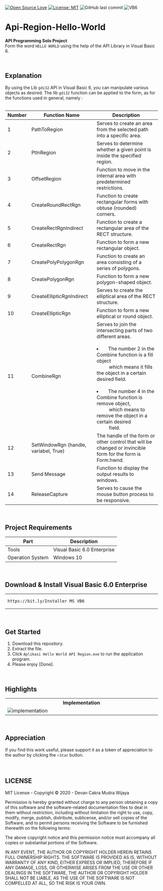 [![Open Source Love](https://badges.frapsoft.com/os/v1/open-source.svg?style=flat)](https://github.com/ellerbrock/open-source-badges/)
[![License: MIT](https://img.shields.io/badge/License-MIT-blue.svg?logo=github&color=%23F7DF1E)](https://github.com/devancakra/Api-Region-Hello-World)
![GitHub last commit](https://img.shields.io/github/last-commit/devancakra/Api-Region-Hello-World)
![VB6](https://img.shields.io/badge/Visual%20Basic%206-%2340099C.svg?&style=flat&logo=visualbasic&logoColor=white)

# Api-Region-Hello-World
<strong>API Programming Solo Project</strong><br>
Form the word ``` HELLO WORLD ``` using the help of the API Library in Visual Basic 6.

<br>

## Explanation
By using the Lib ``` gdi32 ``` API in Visual Basic 6, you can manipulate various objects as desired. The lib ``` gdi32 ``` function can be applied to the form, as for the functions used in general, namely :<br><br>

| Number | Function Name | Description |
| --- | --- | --- |
| 1 | PathToRegion | Serves to create an area from the selected path into a specific area. |
| 2 | PtlnRegion | Serves to determine whether a given point is inside the specified region. |
| 3 | OffsetRegion | Function to move in the internal area with predetermined restrictions. |
| 4 | CreateRoundRectRgn | Function to create rectangular forms with obtuse (rounded) corners. |
| 5 | CreateRectRgnIndirect | Function to create a rectangular area of the RECT structure. |
| 6 | CreateRectRgn | Function to form a new rectangular object. |
| 7 | CreatePolyPolygonRgn | Function to create an area consisting of a series of polygons. |
| 8 | CreatePolygonRgn | Function to form a new polygon-shaped object. |
| 9 | CreateEllipticRgnIndirect | Serves to create the elliptical area of the RECT structure. |
| 10 | CreateEllipticRgn | Function to form a new elliptical or round object. |
| 11 | CombineRgn | Serves to join the intersecting parts of two different areas.<br><br><li>&emsp;The number 2 in the Combine function is a fill object<br>&emsp;&emsp;&nbsp;&nbsp;which means it fills the object in a certain desired field.</li><br><li>&emsp;The number 4 in the Combine function is remove object,<br>&emsp;&emsp;&nbsp;&nbsp;which means to remove the object in a certain desired<br>&emsp;&emsp;&nbsp;&nbsp;field.</li> |
| 12 | SetWindowRgn (handle, variabel, True) | The handle of the form or other control that will be changed or invincible form for the form is Form.hwnd. |
| 13 | Send Message | Function to display the output results to windows. |
| 14 | ReleaseCapture | Serves to cause the mouse button process to be responsive. |

<br>

## Project Requirements
| Part | Description |
| --- | --- |
| Tools | Visual Basic 6.0 Enterprise |
| Operation System | Windows 10 |

<br>

## Download & Install Visual Basic 6.0 Enterprise
<table><tr><td width="840">
  
```
https://bit.ly/Installer_MS_VB6
```

</td></tr></table>

<br>

## Get Started
1. Download this repository.<br>
2. Extract the file.<br>
3. Click ``` Aplikasi Hello World API Region.exe ``` to run the application program.<br>
4. Please enjoy [Done].

<br>

## Highlights
<table>
<tr>
<th width="840">Implementation</th>
</tr>
<tr>
<td><img src="https://user-images.githubusercontent.com/54527592/101258632-59e7a300-3756-11eb-9db8-4d554fe43307.jpg" alt="implementation"></td>
</tr>
</table>

<br>

## Appreciation
If you find this work useful, please support it as a token of appreciation to the author by clicking the ``` ⭐Star ``` button.

<br>

## LICENSE
MIT License - Copyright © 2020 - Devan Cakra Mudra Wijaya

Permission is hereby granted without charge to any person obtaining a copy of this software and the software-related documentation files to deal in them without restriction, including without limitation the right to use, copy, modify, merge, publish, distribute, sublicense, and/or sell copies of the Software, and to permit persons receiving the Software to be furnished therewith on the following terms:

The above copyright notice and this permission notice must accompany all copies or substantial portions of the Software.

IN ANY EVENT, THE AUTHOR OR COPYRIGHT HOLDER HEREIN RETAINS FULL OWNERSHIP RIGHTS. THE SOFTWARE IS PROVIDED AS IS, WITHOUT WARRANTY OF ANY KIND, EITHER EXPRESS OR IMPLIED, THEREFORE IF ANY DAMAGE, LOSS, OR OTHERWISE ARISES FROM THE USE OR OTHER DEALINGS IN THE SOFTWARE, THE AUTHOR OR COPYRIGHT HOLDER SHALL NOT BE LIABLE, AS THE USE OF THE SOFTWARE IS NOT COMPELLED AT ALL, SO THE RISK IS YOUR OWN.
